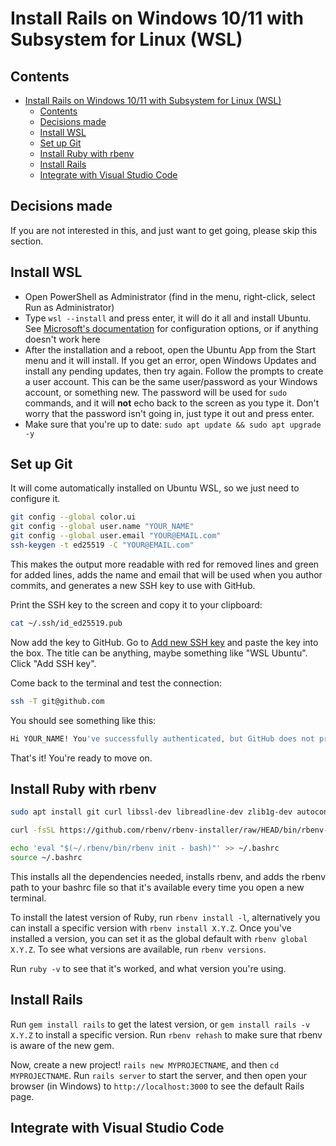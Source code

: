 # Install Rails on Windows 10/11 with Subsystem for Linux (WSL)
## Contents
- [Install Rails on Windows 10/11 with Subsystem for Linux (WSL)](#install-rails-on-windows-1011-with-subsystem-for-linux-wsl)
  - [Contents](#contents)
  - [Decisions made](#decisions-made)
  - [Install WSL](#install-wsl)
  - [Set up Git](#set-up-git)
  - [Install Ruby with rbenv](#install-ruby-with-rbenv)
  - [Install Rails](#install-rails)
  - [Integrate with Visual Studio Code](#integrate-with-visual-studio-code)

## Decisions made
If you are not interested in this, and just want to get going, please skip this section.

## Install WSL
* Open PowerShell as Administrator (find in the menu, right-click, select Run as Administrator)
* Type `wsl --install` and press enter, it will do it all and install Ubuntu. See [Microsoft's documentation](https://learn.microsoft.com/en-us/windows/wsl/install) for configuration options, or if anything doesn't work here
* After the installation and a reboot, open the Ubuntu App from the Start menu and it will install. If you get an error, open Windows Updates and install any pending updates, then try again. Follow the prompts to create a user account. This can be the same user/password as your Windows account, or something new. The password will be used for `sudo` commands, and it will **not** echo back to the screen as you type it. Don't worry that the password isn't going in, just type it out and press enter.
* Make sure that you're up to date: `sudo apt update && sudo apt upgrade -y`

## Set up Git
It will come automatically installed on Ubuntu WSL, so we just need to configure it.
```bash
git config --global color.ui
git config --global user.name "YOUR_NAME"
git config --global user.email "YOUR@EMAIL.com"
ssh-keygen -t ed25519 -C "YOUR@EMAIL.com"
```
This makes the output more readable with red for removed lines and green for added lines, adds the name and email that will be used when you author commits, and generates a new SSH key to use with GitHub.

Print the SSH key to the screen and copy it to your clipboard:
```bash
cat ~/.ssh/id_ed25519.pub
```
Now add the key to GitHub. Go to [Add new SSH key](https://github.com/settings/ssh/new) and paste the key into the box. The title can be anything, maybe something like "WSL Ubuntu". Click "Add SSH key".

Come back to the terminal and test the connection:
```bash
ssh -T git@github.com
```
You should see something like this:
```bash
Hi YOUR_NAME! You've successfully authenticated, but GitHub does not provide shell access.
```
That's it! You're ready to move on.

## Install Ruby with rbenv
```bash
sudo apt install git curl libssl-dev libreadline-dev zlib1g-dev autoconf bison build-essential libyaml-dev libreadline-dev libncurses5-dev libffi-dev libgdbm-dev

curl -fsSL https://github.com/rbenv/rbenv-installer/raw/HEAD/bin/rbenv-installer | bash

echo 'eval "$(~/.rbenv/bin/rbenv init - bash)"' >> ~/.bashrc
source ~/.bashrc
```
This installs all the dependencies needed, installs rbenv, and adds the rbenv path to your bashrc file so that it's available every time you open a new terminal.

To install the latest version of Ruby, run `rbenv install -l`, alternatively you can install a specific version with `rbenv install X.Y.Z`. Once you've installed a version, you can set it as the global default with `rbenv global X.Y.Z`. To see what versions are available, run `rbenv versions`.

Run `ruby -v` to see that it's worked, and what version you're using.

## Install Rails
Run `gem install rails` to get the latest version, or `gem install rails -v X.Y.Z` to install a specific version. Run `rbenv rehash` to make sure that rbenv is aware of the new gem.

Now, create a new project! `rails new MYPROJECTNAME`, and then `cd MYPROJECTNAME`. Run `rails server` to start the server, and then open your browser (in Windows) to `http://localhost:3000` to see the default Rails page.

## Integrate with Visual Studio Code

